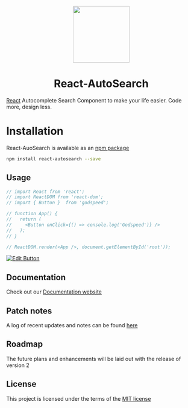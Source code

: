 <p align="center">
  <a href="https://react-autosearch.kylecaprio.dev/" rel="noopener" target="_blank"><img width="150" src="https://vectr.com/tooky/j2nBqQHRo.svg?width=640&height=640&select=j2nBqQHRopage0" alt=""></a>
</p>

<h1 align="center">React-AutoSearch</h1>

[React](https://reactjs.org/) Autocomplete Search Component to make your life easier. Code more, design less.

# Installation

React-AuoSearch is available as an [npm package](https://www.npmjs.com/package/react-autosearch)

```sh
npm install react-autosearch --save
```

## Usage
```js
// import React from 'react';
// import ReactDOM from 'react-dom';
// import { Button }  from 'godspeed';

// function App() {
//   return (
//     <Button onClick={() => console.log('Godspeed')} />
//   );
// }

// ReactDOM.render(<App />, document.getElementById('root'));
```
[![Edit Button](https://svgshare.com/i/KAx.svg)](https://codesandbox.io/s/react-autosearch-9dkef)


## Documentation
Check out our [Documentation website](https://react-autosearch.kylecaprio.dev/)

## Patch notes
A log of recent updates and notes can be found [here](https://react-autosearch.kylecaprio.dev/patchnotes)

## Roadmap
The future plans and enhancements will be laid out with the release of version 2

## License
This project is licensed under the terms of the [MIT license](/LICENSE)